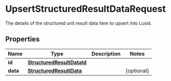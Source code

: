 

# UpsertStructuredResultDataRequest

The details of the structured unit result data item to upsert into Lusid.

## Properties

Name | Type | Description | Notes
------------ | ------------- | ------------- | -------------
**id** | [**StructuredResultDataId**](StructuredResultDataId.md) |  | 
**data** | [**StructuredResultData**](StructuredResultData.md) |  |  [optional]



